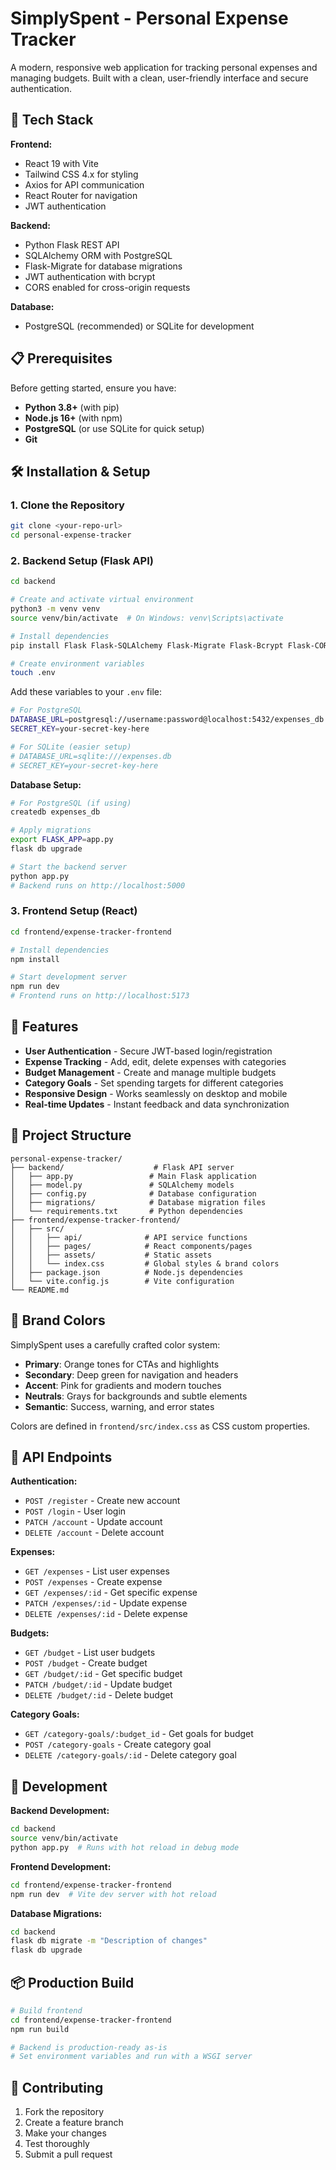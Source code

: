 # SimplySpent - Personal Expense Tracker

A modern, responsive web application for tracking personal expenses and managing budgets. Built with a clean, user-friendly interface and secure authentication.

## 🚀 Tech Stack

**Frontend:**
- React 19 with Vite
- Tailwind CSS 4.x for styling
- Axios for API communication
- React Router for navigation
- JWT authentication

**Backend:**
- Python Flask REST API
- SQLAlchemy ORM with PostgreSQL
- Flask-Migrate for database migrations
- JWT authentication with bcrypt
- CORS enabled for cross-origin requests

**Database:**
- PostgreSQL (recommended) or SQLite for development

## 📋 Prerequisites

Before getting started, ensure you have:

- **Python 3.8+** (with pip)
- **Node.js 16+** (with npm)
- **PostgreSQL** (or use SQLite for quick setup)
- **Git**

## 🛠️ Installation & Setup

### 1. Clone the Repository
```bash
git clone <your-repo-url>
cd personal-expense-tracker
```

### 2. Backend Setup (Flask API)

```bash
cd backend

# Create and activate virtual environment
python3 -m venv venv
source venv/bin/activate  # On Windows: venv\Scripts\activate

# Install dependencies
pip install Flask Flask-SQLAlchemy Flask-Migrate Flask-Bcrypt Flask-CORS python-dotenv PyJWT psycopg2-binary

# Create environment variables
touch .env
```

Add these variables to your `.env` file:
```bash
# For PostgreSQL
DATABASE_URL=postgresql://username:password@localhost:5432/expenses_db
SECRET_KEY=your-secret-key-here

# For SQLite (easier setup)
# DATABASE_URL=sqlite:///expenses.db
# SECRET_KEY=your-secret-key-here
```

**Database Setup:**
```bash
# For PostgreSQL (if using)
createdb expenses_db

# Apply migrations
export FLASK_APP=app.py
flask db upgrade

# Start the backend server
python app.py
# Backend runs on http://localhost:5000
```

### 3. Frontend Setup (React)

```bash
cd frontend/expense-tracker-frontend

# Install dependencies
npm install

# Start development server
npm run dev
# Frontend runs on http://localhost:5173
```

## 🎯 Features

- **User Authentication** - Secure JWT-based login/registration
- **Expense Tracking** - Add, edit, delete expenses with categories
- **Budget Management** - Create and manage multiple budgets
- **Category Goals** - Set spending targets for different categories
- **Responsive Design** - Works seamlessly on desktop and mobile
- **Real-time Updates** - Instant feedback and data synchronization

## 📁 Project Structure

```
personal-expense-tracker/
├── backend/                    # Flask API server
│   ├── app.py                 # Main Flask application
│   ├── model.py               # SQLAlchemy models
│   ├── config.py              # Database configuration
│   ├── migrations/            # Database migration files
│   └── requirements.txt       # Python dependencies
├── frontend/expense-tracker-frontend/
│   ├── src/
│   │   ├── api/              # API service functions
│   │   ├── pages/            # React components/pages
│   │   ├── assets/           # Static assets
│   │   └── index.css         # Global styles & brand colors
│   ├── package.json          # Node.js dependencies
│   └── vite.config.js        # Vite configuration
└── README.md
```

## 🎨 Brand Colors

SimplySpent uses a carefully crafted color system:

- **Primary**: Orange tones for CTAs and highlights
- **Secondary**: Deep green for navigation and headers  
- **Accent**: Pink for gradients and modern touches
- **Neutrals**: Grays for backgrounds and subtle elements
- **Semantic**: Success, warning, and error states

Colors are defined in `frontend/src/index.css` as CSS custom properties.

## 🔧 API Endpoints

**Authentication:**
- `POST /register` - Create new account
- `POST /login` - User login
- `PATCH /account` - Update account
- `DELETE /account` - Delete account

**Expenses:**
- `GET /expenses` - List user expenses
- `POST /expenses` - Create expense
- `GET /expenses/:id` - Get specific expense
- `PATCH /expenses/:id` - Update expense
- `DELETE /expenses/:id` - Delete expense

**Budgets:**
- `GET /budget` - List user budgets
- `POST /budget` - Create budget
- `GET /budget/:id` - Get specific budget
- `PATCH /budget/:id` - Update budget
- `DELETE /budget/:id` - Delete budget

**Category Goals:**
- `GET /category-goals/:budget_id` - Get goals for budget
- `POST /category-goals` - Create category goal
- `DELETE /category-goals/:id` - Delete category goal

## 🚀 Development

**Backend Development:**
```bash
cd backend
source venv/bin/activate
python app.py  # Runs with hot reload in debug mode
```

**Frontend Development:**
```bash
cd frontend/expense-tracker-frontend
npm run dev  # Vite dev server with hot reload
```

**Database Migrations:**
```bash
cd backend
flask db migrate -m "Description of changes"
flask db upgrade
```

## 📦 Production Build

```bash
# Build frontend
cd frontend/expense-tracker-frontend
npm run build

# Backend is production-ready as-is
# Set environment variables and run with a WSGI server
```

## 🤝 Contributing

1. Fork the repository
2. Create a feature branch
3. Make your changes
4. Test thoroughly
5. Submit a pull request
